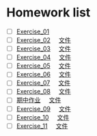 # Homework list
- [ ] [Exercise_01](https://github.com/tht312/computational_physics_N2015301020013/tree/master/Exercise_01)
- [ ] [Exercise_02](http://note.youdao.com/noteshare?id=57e2933dcbeb6824e4d61a08e980e9ba)          [文件](https://github.com/tht312/computational_physics_N2015301020013/tree/master/Exercise_02)
- [ ] [Exercise_03](http://note.youdao.com/noteshare?id=76d3ede3a3c4e5f24801f6eb0db3a6e9)          [文件](https://github.com/tht312/computational_physics_N2015301020013/tree/master/Exercise_03)
- [ ] [Exercise_04](http://note.youdao.com/noteshare?id=0915db6fdefd97572d7d527a0abe711b)          [文件](https://github.com/tht312/computational_physics_N2015301020013/tree/master/Exercise_04)
- [ ] [Exercise_05](http://note.youdao.com/noteshare?id=c93ea35db83826671b4bc4ce627f3768)          [文件](https://github.com/tht312/computational_physics_N2015301020013/tree/master/Exercise_05)
- [ ] [Exercise_06](http://note.youdao.com/noteshare?id=bc54021aade2c3b94da983714a3c16f7)          [文件](https://github.com/tht312/computational_physics_N2015301020013/tree/master/Exercise_06)
- [ ] [Exercise_07](http://note.youdao.com/noteshare?id=5e1fcd79161f41f298ad181a4d8906f7)          [文件](https://github.com/tht312/computational_physics_N2015301020013/tree/master/Exercise_07)
- [ ] [Exercise_08](http://note.youdao.com/noteshare?id=eddf9130e5f7e8cc8d72a12b25897305)          [文件](https://github.com/tht312/computational_physics_N2015301020013/tree/master/Exercise_08)
- [ ] [期中作业](http://note.youdao.com/noteshare?id=550003536a2f3ea1faa525fda67b2fc4)              [文件](https://github.com/tht312/computational_physics_N2015301020013/tree/master/Midsemester)
- [ ] [Exercise_09](http://note.youdao.com/noteshare?id=aea9e753c92498c6d0f893cbb47de31b)          [文件](https://github.com/tht312/computational_physics_N2015301020013/tree/master/Exercise_09)
- [ ] [Exercise_10](http://note.youdao.com/noteshare?id=458d7fd7e1d936645bc454e4dddefc91)          [文件](https://github.com/tht312/computational_physics_N2015301020013/tree/master/Exercise_10)
- [ ] [Exercise_11](http://note.youdao.com/noteshare?id=b88a16f2dc8925b0520982d0b8b9a53f)          [文件](https://github.com/tht312/computational_physics_N2015301020013/tree/master/Exercise_11)
